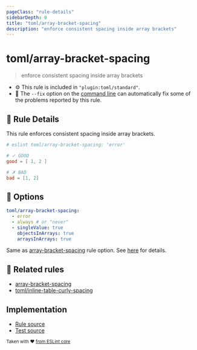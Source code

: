 ```yaml
---
pageClass: "rule-details"
sidebarDepth: 0
title: "toml/array-bracket-spacing"
description: "enforce consistent spacing inside array brackets"
---
```

# toml/array-bracket-spacing

> enforce consistent spacing inside array brackets

- :gear: This rule is included in `"plugin:toml/standard"`.
- :wrench: The `--fix` option on the [command line](https://eslint.org/docs/user-guide/command-line-interface#fixing-problems) can automatically fix some of the problems reported by this rule.

## :book: Rule Details

This rule enforces consistent spacing inside array brackets.

<eslint-code-block fix>

<!-- eslint-skip -->

```toml
# eslint toml/array-bracket-spacing: 'error'

# ✓ GOOD
good = [ 1, 2 ]

# ✗ BAD
bad = [1, 2]
```

</eslint-code-block>

## :wrench: Options

```yaml
toml/array-bracket-spacing:
  - error
  - always # or "never"
  - singleValue: true
    objectsInArrays: true
    arraysInArrays: true
```

Same as [array-bracket-spacing] rule option. See [here](https://eslint.org/docs/rules/array-bracket-spacing#options) for details.

## :couple: Related rules

- [array-bracket-spacing]
- [toml/inline-table-curly-spacing]

[array-bracket-spacing]: https://eslint.org/docs/rules/array-bracket-spacing
[toml/inline-table-curly-spacing]: ./inline-table-curly-spacing.md

## Implementation

- [Rule source](https://github.com/ota-meshi/eslint-plugin-toml/blob/main/src/rules/array-bracket-spacing.ts)
- [Test source](https://github.com/ota-meshi/eslint-plugin-toml/blob/main/tests/src/rules/array-bracket-spacing.js)

<sup>Taken with ❤️ [from ESLint core](https://eslint.org/docs/rules/array-bracket-spacing)</sup>
